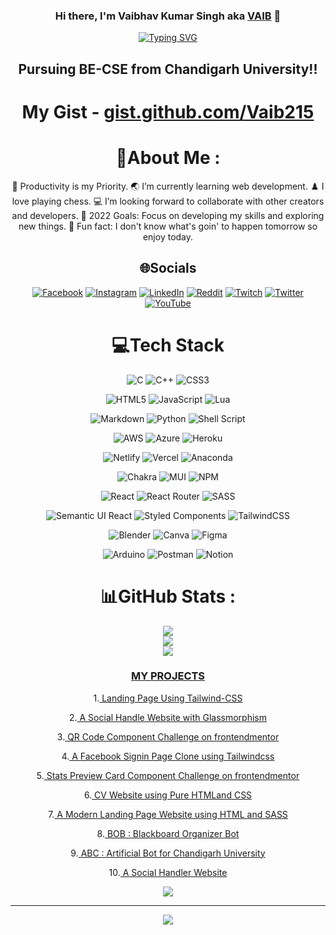 <div align="center">
  
### Hi there, I'm Vaibhav Kumar Singh aka [VAIB](https://vaib.carrd.co) 👋 
[![Typing SVG](https://readme-typing-svg.herokuapp.com?font=Robot-Bold&size=30&color=%2356bcd9&center=true&vCenter=true&width=400&height=50&lines=Web+Developer;Competitive+Programmer;Python+Developer;Freelancer;Content+Creator)](https://vaib.carrd.co)

## Pursuing BE-CSE from Chandigarh University!!

# My Gist - <a href='https://gist.github.com/Vaib215'>gist.github.com/Vaib215</a>

# 💫About Me :
🔭 Productivity is my Priority.
🌏 I’m currently learning web development.
♟️ I love playing chess.
💻 I’m looking forward to collaborate with other creators and developers.
🥅 2022 Goals: Focus on developing my skills and exploring new things.
🍔 Fun fact: I don't know what's goin' to happen tomorrow so enjoy today.

## 🌐Socials
[![Facebook](https://img.shields.io/badge/Facebook-%231877F2.svg?logo=Facebook&logoColor=white)](https://facebook.com/vaibhav.sisodiya.16) 
[![Instagram](https://img.shields.io/badge/Instagram-%23E4405F.svg?logo=Instagram&logoColor=white)](https://instagram.com/ThisIs_Vaib) 
[![LinkedIn](https://img.shields.io/badge/LinkedIn-%230077B5.svg?logo=linkedin&logoColor=white)](https://linkedin.com/in/Vaib215) 
[![Reddit](https://img.shields.io/badge/Reddit-%23FF4500.svg?logo=Reddit&logoColor=white)](https://reddit.com/user/Vaib215) 
[![Twitch](https://img.shields.io/badge/Twitch-%239146FF.svg?logo=Twitch&logoColor=white)](https://twitch.tv/Vaib215) 
[![Twitter](https://img.shields.io/badge/Twitter-%231DA1F2.svg?logo=Twitter&logoColor=white)](https://twitter.com/ThisIs_Vaib) 
[![YouTube](https://img.shields.io/badge/YouTube-%23FF0000.svg?logo=YouTube&logoColor=white)](https://youtube.com/c/UCPZ5db41kNeoJ_9Wb6umM1A) 

# 💻Tech Stack
  
![C](https://img.shields.io/badge/c-%2300599C.svg?style=for-the-badge&logo=c&logoColor=white) ![C++](https://img.shields.io/badge/c++-%2300599C.svg?style=for-the-badge&logo=c%2B%2B&logoColor=white) ![CSS3](https://img.shields.io/badge/css3-%231572B6.svg?style=for-the-badge&logo=css3&logoColor=white) 

![HTML5](https://img.shields.io/badge/html5-%23E34F26.svg?style=for-the-badge&logo=html5&logoColor=white) ![JavaScript](https://img.shields.io/badge/javascript-%23323330.svg?style=for-the-badge&logo=javascript&logoColor=%23F7DF1E) ![Lua](https://img.shields.io/badge/lua-%232C2D72.svg?style=for-the-badge&logo=lua&logoColor=white) 

![Markdown](https://img.shields.io/badge/markdown-%23000000.svg?style=for-the-badge&logo=markdown&logoColor=white) ![Python](https://img.shields.io/badge/python-3670A0?style=for-the-badge&logo=python&logoColor=ffdd54) ![Shell Script](https://img.shields.io/badge/shell_script-%23121011.svg?style=for-the-badge&logo=gnu-bash&logoColor=white) 

![AWS](https://img.shields.io/badge/AWS-%23FF9900.svg?style=for-the-badge&logo=amazon-aws&logoColor=white) ![Azure](https://img.shields.io/badge/azure-%230072C6.svg?style=for-the-badge&logo=azure-devops&logoColor=white) ![Heroku](https://img.shields.io/badge/heroku-%23430098.svg?style=for-the-badge&logo=heroku&logoColor=white) 

![Netlify](https://img.shields.io/badge/netlify-%23000000.svg?style=for-the-badge&logo=netlify&logoColor=#00C7B7) ![Vercel](https://img.shields.io/badge/vercel-%23000000.svg?style=for-the-badge&logo=vercel&logoColor=white) ![Anaconda](https://img.shields.io/badge/Anaconda-%2344A833.svg?style=for-the-badge&logo=anaconda&logoColor=white) 

![Chakra](https://img.shields.io/badge/chakra-%234ED1C5.svg?style=for-the-badge&logo=chakraui&logoColor=white) ![MUI](https://img.shields.io/badge/MUI-%230081CB.svg?style=for-the-badge&logo=material-ui&logoColor=white) ![NPM](https://img.shields.io/badge/NPM-%23000000.svg?style=for-the-badge&logo=npm&logoColor=white) 

![React](https://img.shields.io/badge/react-%2320232a.svg?style=for-the-badge&logo=react&logoColor=%2361DAFB) ![React Router](https://img.shields.io/badge/React_Router-CA4245?style=for-the-badge&logo=react-router&logoColor=white) ![SASS](https://img.shields.io/badge/SASS-hotpink.svg?style=for-the-badge&logo=SASS&logoColor=white) 

![Semantic UI React](https://img.shields.io/badge/Semantic%20UI%20React-%2335BDB2.svg?style=for-the-badge&logo=SemanticUIReact&logoColor=white) ![Styled Components](https://img.shields.io/badge/styled--components-DB7093?style=for-the-badge&logo=styled-components&logoColor=white) ![TailwindCSS](https://img.shields.io/badge/tailwindcss-%2338B2AC.svg?style=for-the-badge&logo=tailwind-css&logoColor=white) 

![Blender](https://img.shields.io/badge/blender-%23F5792A.svg?style=for-the-badge&logo=blender&logoColor=white) ![Canva](https://img.shields.io/badge/Canva-%2300C4CC.svg?style=for-the-badge&logo=Canva&logoColor=white) 	![Figma](https://img.shields.io/badge/figma-%23F24E1E.svg?style=for-the-badge&logo=figma&logoColor=white) 

![Arduino](https://img.shields.io/badge/-Arduino-00979D?style=for-the-badge&logo=Arduino&logoColor=white) ![Postman](https://img.shields.io/badge/Postman-FF6C37?style=for-the-badge&logo=postman&logoColor=white) ![Notion](https://img.shields.io/badge/Notion-%23000000.svg?style=for-the-badge&logo=notion&logoColor=white)
  
# 📊GitHub Stats :
![](https://github-readme-stats.vercel.app/api?username=Vaib215&theme=react&hide_border=true&include_all_commits=true&count_private=true)<br/>
![](https://github-readme-streak-stats.herokuapp.com/?user=Vaib215&theme=react&hide_border=true)<br/>
![](https://github-readme-stats.vercel.app/api/top-langs/?username=Vaib215&theme=react&hide_border=true&include_all_commits=true&count_private=true&layout=compact)

### [ MY PROJECTS ](https://vaib215.github.io/Projects)

1.[ Landing Page Using Tailwind-CSS](https://vaib215.github.io/Projects/vaibphone.html)

2.[ A Social Handle Website with Glassmorphism](https://vaib215.github.io/Projects/portfolio.html)

3.[ QR Code Component Challenge on frontendmentor](https://vaib215.github.io/QR-Code-component/)

4.[ A Facebook Signin Page Clone using Tailwindcss](https://vaib215.github.io/Projects/fb-clone.html)

5.[ Stats Preview Card Component Challenge on frontendmentor](https://vaib215.github.io/Stats-Preview-Card-Component/)

6.[ CV Website using Pure HTMLand CSS](https://vaib215.github.io/Web-Devlopement-2022/Project%201:%20CV%20using%20Pure%20HTML%20and%20CSS/)

7.[ A Modern Landing Page Website using HTML and SASS](https://vaib215.github.io/Show-A-Shoe/)

8.[ BOB : Blackboard Organizer Bot](https://github.com/Vaib215/BOB)

9.[ ABC : Artificial Bot for Chandigarh University](https://github.com/Vaib215/Projects/tree/main/ABCv2)

10.[ A Social Handler Website](https://vaib.carrd.co)

![](https://quotes-github-readme.vercel.app/api?type=vetical&theme=tokyonight)

---
[![](https://visitcount.itsvg.in/api?id=Vaib215&icon=0&color=0)](https://visitcount.itsvg.in)

</div>
